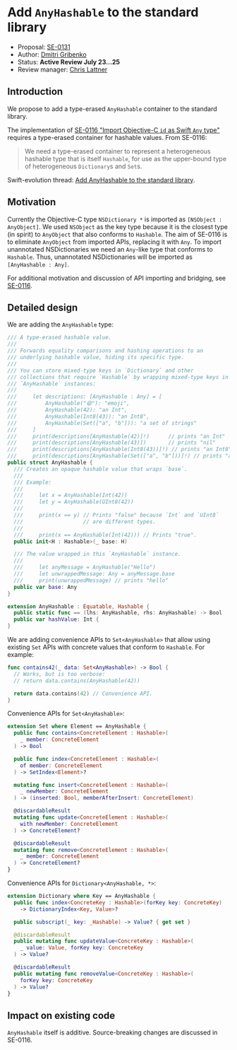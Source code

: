 # Add `AnyHashable` to the standard library

* Proposal: [SE-0131](0131-anyhashable.md)
* Author: [Dmitri Gribenko](https://github.com/gribozavr)
* Status: **Active Review July 23...25**
* Review manager: [Chris Lattner](http://github.com/lattner)

## Introduction

We propose to add a type-erased `AnyHashable` container to the
standard library.

The implementation of [SE-0116 "Import Objective-C `id` as Swift `Any`
type"](0116-id-as-any.md) requires a type-erased container for
hashable values.  From SE-0116:

> We need a type-erased container to represent a heterogeneous
> hashable type that is itself `Hashable`, for use as the upper-bound
> type of heterogeneous `Dictionary`s and `Set`s.

Swift-evolution thread: [Add AnyHashable to the standard library](http://thread.gmane.org/gmane.comp.lang.swift.evolution/24835).

## Motivation

Currently the Objective-C type `NSDictionary *` is imported as
`[NSObject : AnyObject]`.  We used `NSObject` as the key type because
it is the closest type (in spirit) to `AnyObject` that also conforms
to `Hashable`.  The aim of SE-0116 is to eliminate `AnyObject` from
imported APIs, replacing it with `Any`.  To import unannotated
NSDictionaries we need an `Any`-like type that conforms to `Hashable`.
Thus, unannotated NSDictionaries will be imported as `[AnyHashable :
Any]`.

For additional motivation and discussion of API importing and
bridging, see [SE-0116](0116-id-as-any.md).

## Detailed design

We are adding the `AnyHashable` type:

```swift
/// A type-erased hashable value.
///
/// Forwards equality comparisons and hashing operations to an
/// underlying hashable value, hiding its specific type.
///
/// You can store mixed-type keys in `Dictionary` and other
/// collections that require `Hashable` by wrapping mixed-type keys in
/// `AnyHashable` instances:
///
///     let descriptions: [AnyHashable : Any] = [
///         AnyHashable("😄"): "emoji",
///         AnyHashable(42): "an Int",
///         AnyHashable(Int8(43)): "an Int8",
///         AnyHashable(Set(["a", "b"])): "a set of strings"
///     ]
///     print(descriptions[AnyHashable(42)]!)      // prints "an Int"
///     print(descriptions[AnyHashable(43)])       // prints "nil"
///     print(descriptions[AnyHashable(Int8(43))]!) // prints "an Int8"
///     print(descriptions[AnyHashable(Set(["a", "b"]))]!) // prints "a set of strings"
public struct AnyHashable {
  /// Creates an opaque hashable value that wraps `base`.
  ///
  /// Example:
  ///
  ///     let x = AnyHashable(Int(42))
  ///     let y = AnyHashable(UInt8(42))
  ///
  ///     print(x == y) // Prints "false" because `Int` and `UInt8`
  ///                   // are different types.
  ///
  ///     print(x == AnyHashable(Int(42))) // Prints "true".
  public init<H : Hashable>(_ base: H)

  /// The value wrapped in this `AnyHashable` instance.
  ///
  ///     let anyMessage = AnyHashable("Hello")
  ///     let unwrappedMessage: Any = anyMessage.base
  ///     print(unwrappedMessage) // prints "hello"
  public var base: Any
}

extension AnyHashable : Equatable, Hashable {
  public static func == (lhs: AnyHashable, rhs: AnyHashable) -> Bool
  public var hashValue: Int {
}

```

We are adding convenience APIs to `Set<AnyHashable>` that allow using
existing `Set` APIs with concrete values that conform to `Hashable`.
For example:

```swift
func contains42(_ data: Set<AnyHashable>) -> Bool {
  // Works, but is too verbose:
  // return data.contains(AnyHashable(42))

  return data.contains(42) // Convenience API.
}
```

Convenience APIs for `Set<AnyHashable>`:

```swift
extension Set where Element == AnyHashable {
  public func contains<ConcreteElement : Hashable>(
    _ member: ConcreteElement
  ) -> Bool

  public func index<ConcreteElement : Hashable>(
    of member: ConcreteElement
  ) -> SetIndex<Element>?

  mutating func insert<ConcreteElement : Hashable>(
    _ newMember: ConcreteElement
  ) -> (inserted: Bool, memberAfterInsert: ConcreteElement)

  @discardableResult
  mutating func update<ConcreteElement : Hashable>(
    with newMember: ConcreteElement
  ) -> ConcreteElement?

  @discardableResult
  mutating func remove<ConcreteElement : Hashable>(
    _ member: ConcreteElement
  ) -> ConcreteElement?
}
```

Convenience APIs for `Dictionary<AnyHashable, *>`:

```swift
extension Dictionary where Key == AnyHashable {
  public func index<ConcreteKey : Hashable>(forKey key: ConcreteKey)
    -> DictionaryIndex<Key, Value>?

  public subscript(_ key: _Hashable) -> Value? { get set }

  @discardableResult
  public mutating func updateValue<ConcreteKey : Hashable>(
    _ value: Value, forKey key: ConcreteKey
  ) -> Value?

  @discardableResult
  public mutating func removeValue<ConcreteKey : Hashable>(
    forKey key: ConcreteKey
  ) -> Value?
}
```

## Impact on existing code

`AnyHashable` itself is additive.  Source-breaking changes are
discussed in SE-0116.

